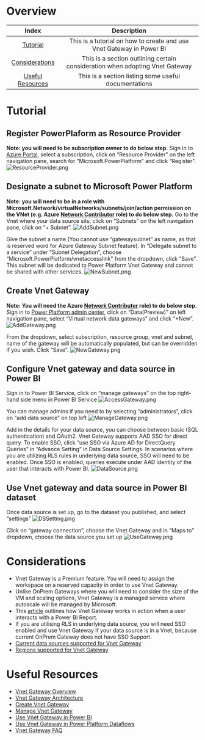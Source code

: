 # Overview

| Index | Description |
|:------------------------:|:-----------------------:|
| [Tutorial](https://github.com/lipinght/pbideployment/blob/main/VnetGateway/VnetGatewayOverview.md#tutorial) |This is a tutorial on how to create and use Vnet Gateway in Power BI |
| [Considerations](https://github.com/lipinght/pbideployment/blob/main/VnetGateway/VnetGatewayOverview.md#considerations) |This is a section outlining certain consideration when adopting Vnet Gateway |
| [Useful Resources](https://github.com/lipinght/pbideployment/blob/main/VnetGateway/VnetGatewayOverview.md#useful-resources) |This is a section listing some useful documentations |


# Tutorial
## Register PowerPlaform as Resource Provider
**Note: you will need to be subscription owner to do below step.**
Sign in to [Azure Portal](https://portal.azure.com), select a subscription, click on “Resource Provider” on the left navigation pane, search for “Microsoft.PowerPlatform” and click “Register”.
 ![ResourceProvider.png](images/ResourceProvider.png)

## Designate a subnet to Microsoft Power Platform
**Note: you will need to be in a role with Microsoft.Network/virtualNetworks/subnets/join/action permission on the VNet (e.g. Azure [Network Contributor]( https://docs.microsoft.com/en-us/azure/role-based-access-control/built-in-roles#network-contributor) role) to do below step.**
Go to the Vnet where your data source sits, click on “Subnets” on the left navigation pane, click on “+ Subnet”.
 ![AddSubnet.png](images/AddSubnet.png)

Give the subnet a name (You cannot use “gatewaysubnet” as name, as that is reserved word for Azure Gateway Subnet feature). In “Delegate subnet to a service” under “Subnet Delegation”, choose “Microsoft.PowerPlatform/vnetaccesslink” from the dropdown, click “Save”. This subnet will be dedicated to Power Platform Vnet Gateway and cannot be shared with other services.
 ![NewSubnet.png](images/NewSubnet.png)

## Create Vnet Gateway
**Note: You will need the Azure [Network Contributor]( https://docs.microsoft.com/en-us/azure/role-based-access-control/built-in-roles#network-contributor) role) to do below step.**
Sign in to [Power Platform admin center]( https://admin.powerplatform.microsoft.com/), click on “Data(Preview)” on left navigation pane, select “Virtual network data gateways” and click “+New”.
 ![AddGateway.png](images/AddGateway.png)

From the dropdown, select subscription, resource group, vnet and subnet, name of the gateway will be automatically populated, but can be overridden if you wish. Click “Save”.
 ![NewGateway.png](images/NewGateway.png)
  
## Configure Vnet gateway and data source in Power BI
Sign in to Power BI Service, click on “manage gateways” on the top right-hand side menu in Power BI Service
 ![AccessGateway.png](images/AccessGateway.png) 

You can manage admins if you need to by selecting “administrators”, click on “add data source” on top left
 ![ManageGateway.png](images/ManageGateway.png)   

Add in the details for your data source, you can choose between basic (SQL authentication) and OAuth2. Vnet Gateway supports AAD SSO for direct query. To enable SSO, click “use SSO via Azure AD for DirectQuery Queries” in “Advance Setting” in Data Source Settings. In scenarios where you are utilizing RLS rules in underlying data source, SSO will need to be enabled. Once SSO is enabled, queries execute under AAD identity of the user that interacts with Power BI. 
 ![DataSource.png](images/DataSource.png) 

## Use Vnet gateway and data source in Power BI dataset
Once data source is set up, go to the dataset you published, and select “settings” 
 ![DSSetting.png](images/DSSetting.png) 

Click on “gateway connection”, choose the Vnet Gateway and in “Maps to” dropdown, choose the data source you set up 
 ![UseGateway.png](images/UseGateway.png)


# Considerations
* Vnet Gateway is a Premium feature. You will need to assign the workspace on a reserved capacity in order to use Vnet Gateway.
* Unlike OnPrem Gateways where you will need to consider the size of the VM and scaling options, Vnet Gateway is a managed service where autoscale will be managed by Microsoft.
* This [article](https://docs.microsoft.com/en-us/data-integration/vnet/data-gateway-architecture) outlines how Vnet Gateway works in action when a user interacts with a Power BI Report.
* If you are utilising RLS in underlying data source, you will need SSO enabled and use Vnet Gateway if your data source is in a Vnet, because current OnPrem Gateway does not have SSO Support.
* [Current data sources supported for Vnet Gateway](https://docs.microsoft.com/en-us/data-integration/vnet/use-data-gateways-sources-power-bi#supported-azure-data-services)
* [Regions supported for Vnet Gateway](https://docs.microsoft.com/en-us/data-integration/vnet/create-data-gateways#regions-supported-for-vnet-data-gateways) 

# Useful Resources
* [Vnet Gateway Overview](https://docs.microsoft.com/en-us/data-integration/vnet/overview)
* [Vnet Gateway Architecture](https://docs.microsoft.com/en-us/data-integration/vnet/data-gateway-architecture)
* [Create Vnet Gateway](https://docs.microsoft.com/en-us/data-integration/vnet/create-data-gateways)
* [Manage Vnet Gateway](https://docs.microsoft.com/en-us/data-integration/vnet/manage-data-gateways)
* [Use Vnet Gateway in Power BI](https://docs.microsoft.com/en-us/data-integration/vnet/use-data-gateways-sources-power-bi)
* [Use Vnet Gateway in Power Platform Dataflows](https://docs.microsoft.com/en-us/data-integration/vnet/data-gateway-power-platform-dataflows)
* [Vnet Gateway FAQ](https://docs.microsoft.com/en-us/data-integration/vnet/data-gateway-faqs)


